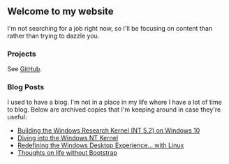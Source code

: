 ## Welcome to my website

I'm not searching for a job right now, so I'll be focusing on content than rather than trying to dazzle you. 

### Projects

See [GitHub](https://github.com/NathanCastle).

### Blog Posts

I used to have a blog. I'm not in a place in my life where I have a lot of time to blog. Below are archived copies that I'm keeping around in case they're useful:

* [Building the Windows Research Kernel (NT 5.2) on Windows 10](building-wrk-windows-10.md)
* [Diving into the Windows NT Kernel](diving-in-to-the-windows-kernel.md)
* [Redefining the Windows Desktop Experience... with Linux](redefining-windows-desktop-with-linux.md)
* [Thoughts on life without Bootstrap](thoughts-on-life-without-bootstrap.md)
